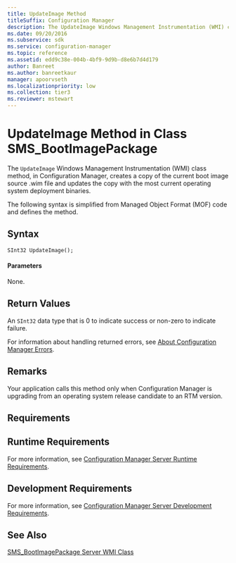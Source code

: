 ```yaml
---
title: UpdateImage Method
titleSuffix: Configuration Manager
description: The UpdateImage Windows Management Instrumentation (WMI) class method, in Configuration Manager, creates a copy of the current boot image source .wim file and updates the copy with the most current operating system deployment binaries.
ms.date: 09/20/2016
ms.subservice: sdk
ms.service: configuration-manager
ms.topic: reference
ms.assetid: edd9c38e-004b-4bf9-9d9b-d8e6b7d4d179
author: Banreet
ms.author: banreetkaur
manager: apoorvseth
ms.localizationpriority: low
ms.collection: tier3
ms.reviewer: mstewart
---
```

# UpdateImage Method in Class SMS_BootImagePackage
The `UpdateImage` Windows Management Instrumentation (WMI) class method, in Configuration Manager, creates a copy of the current boot image source .wim file and updates the copy with the most current operating system deployment binaries.

 The following syntax is simplified from Managed Object Format (MOF) code and defines the method.

## Syntax

```
SInt32 UpdateImage();
```

#### Parameters
 None.

## Return Values
 An `SInt32` data type that is 0 to indicate success or non-zero to indicate failure.

 For information about handling returned errors, see [About Configuration Manager Errors](../../../develop/core/understand/about-configuration-manager-errors.md).

## Remarks
 Your application calls this method only when Configuration Manager is upgrading from an operating system release candidate to an RTM version.

## Requirements

## Runtime Requirements
 For more information, see [Configuration Manager Server Runtime Requirements](../../../develop/core/reqs/server-runtime-requirements.md).

## Development Requirements
 For more information, see [Configuration Manager Server Development Requirements](../../../develop/core/reqs/server-development-requirements.md).

## See Also
 [SMS_BootImagePackage Server WMI Class](../../../develop/reference/osd/sms_bootimagepackage-server-wmi-class.md)
